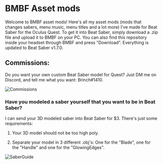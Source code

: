 # BMBF Asset mods
Welcome to BMBF asset mods! Here's all my asset mods (mods that changes sabers, menu music, menu titles and a lot more) I've made for Beat Saber for the Oculus Quest. To get it into Beat Saber, simply download a .zip file and upload it to BMBF on your PC. You can also find this repository inside your headset through BMBF and press "Download". Everything is updated to Beat Saber v1.7.0.

## Commissions:
Do you want your own custom Beat Saber model for Quest? Just DM me on Discord, and tell me what you want: Brinch#1410.

![Commissions](https://user-images.githubusercontent.com/59196987/73605457-caee8500-459e-11ea-99ae-73a10128af92.png)

### Have you modeled a saber yourself that you want to be in Beat Saber?
I can send your 3D modeled saber into Beat Saber for $3. There's just some requirements:

1. Your 3D model should not be too high poly.

2. Separate your model in 3 different .obj's: One for the "Blade", one for the "Handle" and one for the "GlowingEdges".

![SaberGuide](https://user-images.githubusercontent.com/59196987/73519582-c476d680-4401-11ea-9cc8-a2c9bae6f2c5.png)
